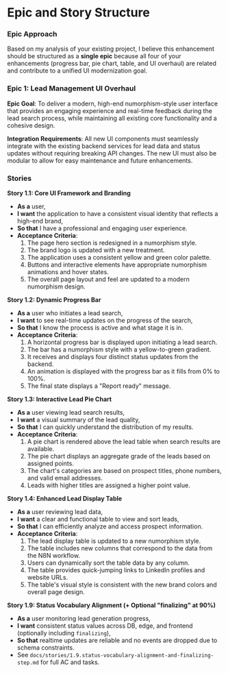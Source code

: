 # Epic and Story Structure

### Epic Approach

Based on my analysis of your existing project, I believe this enhancement should be structured as a **single epic** because all four of your enhancements (progress bar, pie chart, table, and UI overhaul) are related and contribute to a unified UI modernization goal.

### Epic 1: Lead Management UI Overhaul

**Epic Goal**: To deliver a modern, high-end numorphism-style user interface that provides an engaging experience and real-time feedback during the lead search process, while maintaining all existing core functionality and a cohesive design.

**Integration Requirements**: All new UI components must seamlessly integrate with the existing backend services for lead data and status updates without requiring breaking API changes. The new UI must also be modular to allow for easy maintenance and future enhancements.

### Stories

**Story 1.1: Core UI Framework and Branding**
* **As a** user,
* **I want** the application to have a consistent visual identity that reflects a high-end brand,
* **So that** I have a professional and engaging user experience.
* **Acceptance Criteria**:
    1. The page hero section is redesigned in a numorphism style.
    2. The brand logo is updated with a new treatment.
    3. The application uses a consistent yellow and green color palette.
    4. Buttons and interactive elements have appropriate numorphism animations and hover states.
    5. The overall page layout and feel are updated to a modern numorphism design.

**Story 1.2: Dynamic Progress Bar**
* **As a** user who initiates a lead search,
* **I want** to see real-time updates on the progress of the search,
* **So that** I know the process is active and what stage it is in.
* **Acceptance Criteria**:
    1. A horizontal progress bar is displayed upon initiating a lead search.
    2. The bar has a numorphism style with a yellow-to-green gradient.
    3. It receives and displays four distinct status updates from the backend.
    4. An animation is displayed with the progress bar as it fills from 0% to 100%.
    5. The final state displays a "Report ready" message.

**Story 1.3: Interactive Lead Pie Chart**
* **As a** user viewing lead search results,
* **I want** a visual summary of the lead quality,
* **So that** I can quickly understand the distribution of my results.
* **Acceptance Criteria**:
    1. A pie chart is rendered above the lead table when search results are available.
    2. The pie chart displays an aggregate grade of the leads based on assigned points.
    3. The chart's categories are based on prospect titles, phone numbers, and valid email addresses.
    4. Leads with higher titles are assigned a higher point value.

**Story 1.4: Enhanced Lead Display Table**
* **As a** user reviewing lead data,
* **I want** a clear and functional table to view and sort leads,
* **So that** I can efficiently analyze and access prospect information.
* **Acceptance Criteria**:
    1. The lead display table is updated to a new numorphism style.
    2. The table includes new columns that correspond to the data from the N8N workflow.
    3. Users can dynamically sort the table data by any column.
    4. The table provides quick-jumping links to LinkedIn profiles and website URLs.
    5. The table's visual style is consistent with the new brand colors and overall page design.

**Story 1.9: Status Vocabulary Alignment (+ Optional "finalizing" at 90%)**
* **As a** user monitoring lead generation progress,
* **I want** consistent status values across DB, edge, and frontend (optionally including `finalizing`),
* **So that** realtime updates are reliable and no events are dropped due to schema constraints.
* See `docs/stories/1.9.status-vocabulary-alignment-and-finalizing-step.md` for full AC and tasks.